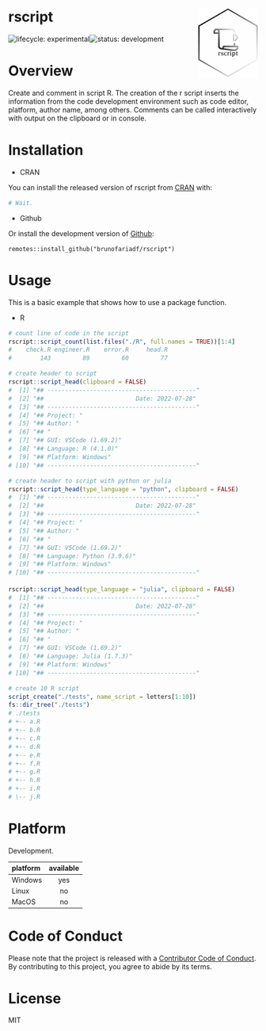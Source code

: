 # rscript <img src="man/figure/rscript.png" align="right" width="120" />
![lifecycle:
experimental](https://img.shields.io/badge/lifecycle-experimental-lightgrey)![status:
development](https://img.shields.io/badge/status-development-blue)

# Overview

Create and comment in script R. The creation of the r script inserts the information from the code development environment such as code editor, platform, author name, among others. Comments can be called interactively with output on the clipboard or in console.

# Installation

- CRAN

You can install the released version of rscript from [CRAN](https://CRAN.R-project.org) with:

``` r
# Wait.
```

- Github

Or install the development version of [Github](https://github.com/):

```
remotes::install_github("brunofariadf/rscript")
```

# Usage

This is a basic example that shows how to use a package function.

- R
``` r
# count line of code in the script
rscript::script_count(list.files("./R", full.names = TRUE))[1:4]
#    check.R engineer.R    error.R     head.R
#        143         89         60         77
```

``` r
# create header to script
rscript::script_head(clipboard = FALSE)
#  [1] "## ------------------------------------------"
#  [2] "##                          Date: 2022-07-28"
#  [3] "## ------------------------------------------"
#  [4] "## Project: "
#  [5] "## Author: "
#  [6] "## "
#  [7] "## GUI: VSCode (1.69.2)"
#  [8] "## Language: R (4.1.0)"
#  [9] "## Platform: Windows"
# [10] "## ------------------------------------------"
```

``` r
# create header to script with python or julia
rscript::script_head(type_language = "python", clipboard = FALSE)
#  [1] "## ------------------------------------------"
#  [2] "##                          Date: 2022-07-28"
#  [3] "## ------------------------------------------"
#  [4] "## Project: "
#  [5] "## Author: "
#  [6] "## "
#  [7] "## GUI: VSCode (1.69.2)"
#  [8] "## Language: Python (3.9.6)"
#  [9] "## Platform: Windows"
# [10] "## ------------------------------------------"

rscript::script_head(type_language = "julia", clipboard = FALSE)
#  [1] "## ------------------------------------------"
#  [2] "##                          Date: 2022-07-28"
#  [3] "## ------------------------------------------"
#  [4] "## Project: "
#  [5] "## Author: "
#  [6] "## "
#  [7] "## GUI: VSCode (1.69.2)"
#  [8] "## Language: Julia (1.7.3)"
#  [9] "## Platform: Windows"
# [10] "## ------------------------------------------"
```

```r
# create 10 R script
script_create("./tests", name_script = letters[1:10])
fs::dir_tree("./tests")
# ./tests
# +-- a.R
# +-- b.R
# +-- c.R
# +-- d.R
# +-- e.R
# +-- f.R
# +-- g.R
# +-- h.R
# +-- i.R
# \-- j.R
```

# Platform

Development.

<div align="center">

|platform | available |
|:--------|:---------:|
|Windows  |    yes    |
|Linux    |    no     |
|MacOS    |    no     |

</div>

# Code of Conduct

Please note that the project is released with a [Contributor
Code of
Conduct](https://contributor-covenant.org/version/2/0/CODE_OF_CONDUCT.html). By contributing to this project, you agree to abide by its terms.

# License

MIT